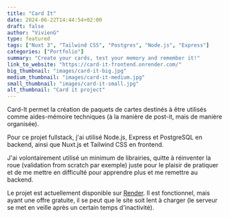 ```yaml
---
title: "Card It"
date: 2024-06-22T14:44:54+02:00
draft: false
author: "VivienG"
type: featured
tags: ["Nuxt 3", "Tailwind CSS", "Postgres", "Node.js", "Express"]
categories: ["Portfolio"]
summary: "Create your cards, test your memory and remember it!"
link_to_website: "https://card-it-frontend.onrender.com/"
big_thumbnail: "images/card-it-big.jpg"
medium_thumbnail: "images/card-it-medium.jpg"
small_thumbnail: "images/card-it-small.jpg"
alt_thumbnail: "Card it project"
---
```


Card-It permet la création de paquets de cartes destinés à être utilisés comme aides-mémoire techniques (à la manière de
post-it, mais de manière organisée).

Pour ce projet fullstack, j'ai utilisé Node.js, Express et PostgreSQL en backend, ainsi que Nuxt.js et Tailwind CSS en
frontend.

J'ai volontairement utilisé un minimum de librairies, quitte à réinventer la roue (validation from scratch par exemple)
juste pour le plaisir de pratiquer et de me mettre en difficulté pour apprendre plus et me remettre au backend.

Le projet est actuellement disponible sur [Render](https://card-it-frontend.onrender.com/). Il est fonctionnel, mais
ayant une offre gratuite, il se peut que le site soit lent à charger (le serveur se met en veille après un certain temps
d'inactivité).
